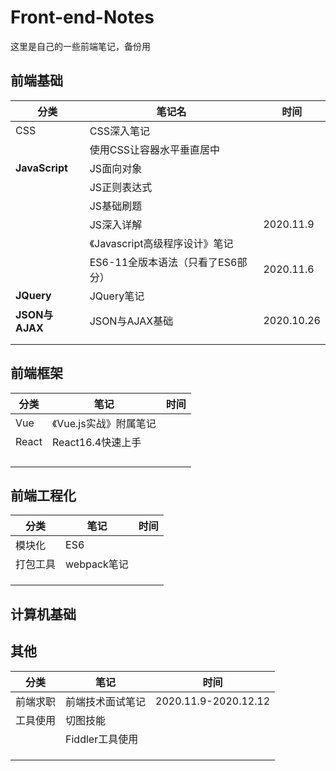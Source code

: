 # Front-end-Notes

这里是自己的一些前端笔记，备份用

## 前端基础

| 分类           | 笔记名                            | 时间       |
| -------------- | --------------------------------- | ---------- |
| CSS            | CSS深入笔记                       |            |
|                | 使用CSS让容器水平垂直居中         |            |
| **JavaScript** | JS面向对象                        |            |
|                | JS正则表达式                      |            |
|                | JS基础刷题                        |            |
|                | JS深入详解                        | 2020.11.9  |
|                | 《Javascript高级程序设计》笔记    |            |
|                | ES6-11全版本语法（只看了ES6部分） | 2020.11.6  |
| **JQuery**     | JQuery笔记                        |            |
| **JSON与AJAX** | JSON与AJAX基础                    | 2020.10.26 |
|                |                                   |            |
|                |                                   |            |

## 前端框架

| 分类  | 笔记                   | 时间 |
| ----- | ---------------------- | ---- |
| Vue   | 《Vue.js实战》附属笔记 |      |
| React | React16.4快速上手      |      |
|       |                        |      |
|       |                        |      |
|       |                        |      |
|       |                        |      |

## 前端工程化

| 分类     | 笔记        | 时间 |
| -------- | ----------- | ---- |
| 模块化   | ES6         |      |
| 打包工具 | webpack笔记 |      |
|          |             |      |
|          |             |      |
|          |             |      |



## 计算机基础





## 其他



| 分类     | 笔记             | 时间                 |
| -------- | ---------------- | -------------------- |
| 前端求职 | 前端技术面试笔记 | 2020.11.9-2020.12.12 |
| 工具使用 | 切图技能         |                      |
|          | Fiddler工具使用  |                      |
|          |                  |                      |
|          |                  |                      |
|          |                  |                      |

